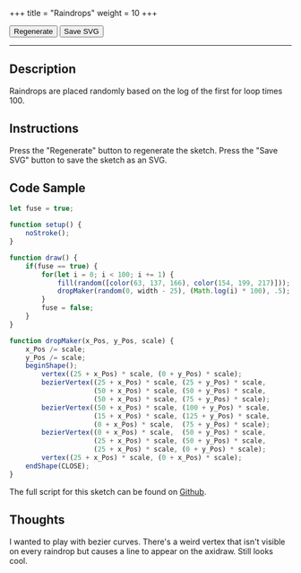 +++
title = "Raindrops"
weight = 10
+++

<link rel="stylesheet" href="/styles/style.css" />

<!-- Load the Library -->
<script type = "text/javascript" src = "../../scripts/libs/p5js/p5.min.js"></script>
<script type = "text/javascript" src = "../../scripts/libs/p5js/p5.svg.js"></script>

<!-- Load the Sketch -->
<script>

/*
 * Title:   Raindrops
 * Author:  hamzberg
 * Version: 0.2
 * Date:    15 January 2024
 *
 * Notes:
 *   -
 */

let fuse = true;

function setup() {

    let c = createCanvas(600, 600, SVG);
    c.parent('processing-canvas');
    noStroke();

}

function draw() {

    if(fuse == true) {

        for(let i = 0; i < 100; i += 1) {

            fill(
                random([
                    color(63, 137, 166), // Dark Blue
                    color(154, 199, 217) // Light Blue
                ]));

            dropMaker(random(0, width - 25), (Math.log(i) * 100), .5);

        }

        fuse = false;

    }

}

function dropMaker(x_Pos, y_Pos, scale) {

    x_Pos /= scale;
    y_Pos /= scale;

    beginShape();
        vertex((25 + x_Pos) * scale, (0 + y_Pos) * scale);
        bezierVertex((25 + x_Pos) * scale, (25 + y_Pos) * scale,
                     (50 + x_Pos) * scale, (50 + y_Pos) * scale,
                     (50 + x_Pos) * scale, (75 + y_Pos) * scale);
        bezierVertex((50 + x_Pos) * scale, (100 + y_Pos) * scale,
                     (15 + x_Pos) * scale, (125 + y_Pos) * scale,
                     (0 + x_Pos) * scale,  (75 + y_Pos) * scale);
        bezierVertex((0 + x_Pos) * scale,  (50 + y_Pos) * scale,
                     (25 + x_Pos) * scale, (50 + y_Pos) * scale,
                     (25 + x_Pos) * scale, (0 + y_Pos) * scale);
        vertex((25 + x_Pos) * scale, (0 + x_Pos) * scale);
    endShape(CLOSE);

}

function fuseTrigger() {

    clear();
    fuse = true;

}

function exportSVG() {

    save("raindrops_" + day() + "-" + month() + "-" + year() + "_" + millis() + ".svg");
    print("SVG Downloaded");

}

</script>

<!-- Insert the Sketch -->
<div id="processing-canvas"></div>

<div id="dom-gui">
    <button onclick="fuseTrigger()"> Regenerate </button>
    <button onclick="exportSVG()"> Save SVG </button>
</div>

<hr>

## Description

Raindrops are placed randomly based on the log of the first for loop times 100.

## Instructions

Press the "Regenerate" button to regenerate the sketch. Press the "Save SVG" button to save the sketch as an SVG.

## Code Sample

```JavaScript
let fuse = true;

function setup() {
    noStroke();
}

function draw() {
    if(fuse == true) {
        for(let i = 0; i < 100; i += 1) {
            fill(random([color(63, 137, 166), color(154, 199, 217)]));
            dropMaker(random(0, width - 25), (Math.log(i) * 100), .5);
        }
        fuse = false;
    }
}

function dropMaker(x_Pos, y_Pos, scale) {
    x_Pos /= scale;
    y_Pos /= scale;
    beginShape();
        vertex((25 + x_Pos) * scale, (0 + y_Pos) * scale);
        bezierVertex((25 + x_Pos) * scale, (25 + y_Pos) * scale,
                     (50 + x_Pos) * scale, (50 + y_Pos) * scale,
                     (50 + x_Pos) * scale, (75 + y_Pos) * scale);
        bezierVertex((50 + x_Pos) * scale, (100 + y_Pos) * scale,
                     (15 + x_Pos) * scale, (125 + y_Pos) * scale,
                     (0 + x_Pos) * scale,  (75 + y_Pos) * scale);
        bezierVertex((0 + x_Pos) * scale,  (50 + y_Pos) * scale,
                     (25 + x_Pos) * scale, (50 + y_Pos) * scale,
                     (25 + x_Pos) * scale, (0 + y_Pos) * scale);
        vertex((25 + x_Pos) * scale, (0 + x_Pos) * scale);
    endShape(CLOSE);
}
```
The full script for this sketch can be found on [Github](https://github.com/hamzberg/cc-site).

## Thoughts

I wanted to play with bezier curves. There's a weird vertex that isn't visible on every raindrop but causes a line to appear on the axidraw. Still looks cool.
